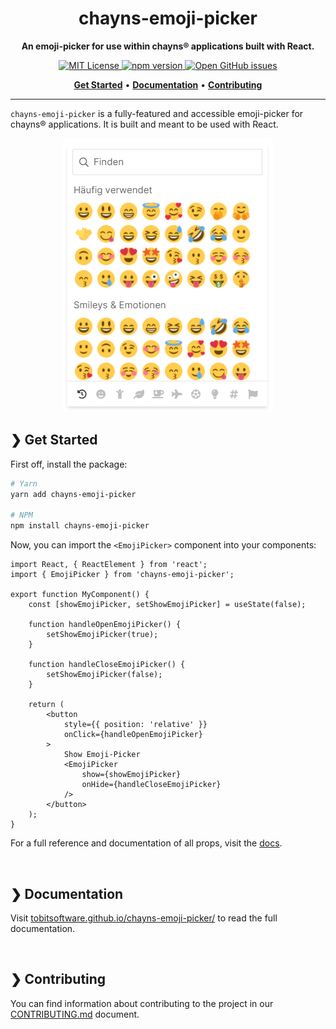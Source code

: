 <h1 align="center">chayns-emoji-picker</h1>
<p align="center">
    <strong>An emoji-picker for use within chayns® applications built with React.</strong>
</p>
<p align="center">
    <a href="https://github.com/tobitsoftware/chayns-emoji-picker/blob/main/LICENSE">
        <img alt="MIT License" src="https://img.shields.io/github/license/tobitsoftware/chayns-emoji-picker?color=%23A855F7&labelColor=%2327272A&style=for-the-badge">
    </a>
    <a href="https://www.npmjs.com/package/chayns-emoji-picker/">
        <img alt="npm version" src="https://img.shields.io/npm/v/chayns-emoji-picker?color=%23A855F7&labelColor=%236366F1&style=for-the-badge">
    </a>
    <a href="https://github.com/tobitsoftware/chayns-emoji-picker/issues">
        <img alt="Open GitHub issues" src="https://img.shields.io/github/issues/tobitsoftware/chayns-emoji-picker?color=%2310B981&labelColor=%2327272A&style=for-the-badge">
    </a>
</p>
<p align="center">
    <a href="#-get-started"><b>Get Started</b></a>
    <span>  •  </span>
    <a href="#-documentation"><b>Documentation</b></a>
    <span>  •  </span>
    <a href="#-contributing"><b>Contributing</b></a>
</p>

---

`chayns-emoji-picker` is a fully-featured and accessible emoji-picker for
chayns® applications. It is built and meant to be used with React.

<p align="center">
    <img alt="The component in action" src="./assets/screenshot.png" /> 
</p>

## ❯ Get Started

First off, install the package:

```bash
# Yarn
yarn add chayns-emoji-picker

# NPM
npm install chayns-emoji-picker
```

Now, you can import the `<EmojiPicker>` component into your components:

```tsx
import React, { ReactElement } from 'react';
import { EmojiPicker } from 'chayns-emoji-picker';

export function MyComponent() {
    const [showEmojiPicker, setShowEmojiPicker] = useState(false);

    function handleOpenEmojiPicker() {
        setShowEmojiPicker(true);
    }

    function handleCloseEmojiPicker() {
        setShowEmojiPicker(false);
    }

    return (
        <button
            style={{ position: 'relative' }}
            onClick={handleOpenEmojiPicker}
        >
            Show Emoji-Picker
            <EmojiPicker
                show={showEmojiPicker}
                onHide={handleCloseEmojiPicker}
            />
        </button>
    );
}
```

For a full reference and documentation of all props, visit the
[docs](tobitsoftware.github.io/chayns-emoji-picker/).

<br />

## ❯ Documentation

Visit
[tobitsoftware.github.io/chayns-emoji-picker/](https://tobitsoftware.github.io/chayns-emoji-picker/)
to read the full documentation.

<br />

## ❯ Contributing

You can find information about contributing to the project in our
[CONTRIBUTING.md](./CONTRIBUTING.md) document.

